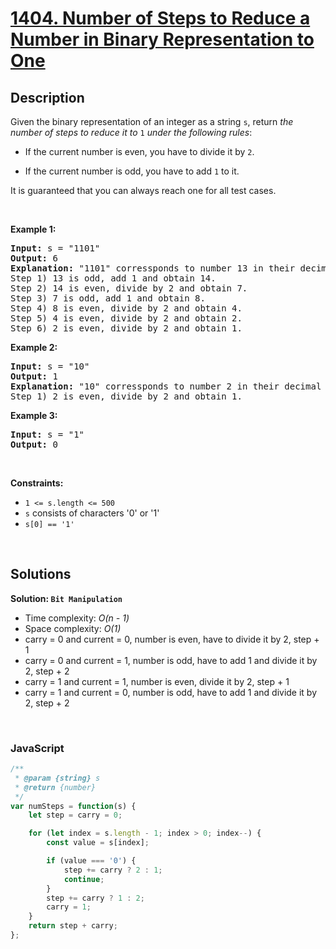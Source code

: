 # [1404. Number of Steps to Reduce a Number in Binary Representation to One](https://leetcode.com/problems/number-of-steps-to-reduce-a-number-in-binary-representation-to-one)

## Description

<div class="_1l1MA" data-track-load="description_content"><p>Given the binary representation of an integer as a string <code>s</code>, return <em>the number of steps to reduce it to </em><code>1</code><em> under the following rules</em>:</p>

<ul>
	<li>
	<p>If the current number is even, you have to divide it by <code>2</code>.</p>
	</li>
	<li>
	<p>If the current number is odd, you have to add <code>1</code> to it.</p>
	</li>
</ul>

<p>It is guaranteed that you can always reach one for all test cases.</p>

<p>&nbsp;</p>
<p><strong class="example">Example 1:</strong></p>

<pre><strong>Input:</strong> s = "1101"
<strong>Output:</strong> 6
<strong>Explanation:</strong> "1101" corressponds to number 13 in their decimal representation.
Step 1) 13 is odd, add 1 and obtain 14.&nbsp;
Step 2) 14 is even, divide by 2 and obtain 7.
Step 3) 7 is odd, add 1 and obtain 8.
Step 4) 8 is even, divide by 2 and obtain 4.&nbsp; 
Step 5) 4 is even, divide by 2 and obtain 2.&nbsp;
Step 6) 2 is even, divide by 2 and obtain 1.&nbsp; 
</pre>

<p><strong class="example">Example 2:</strong></p>

<pre><strong>Input:</strong> s = "10"
<strong>Output:</strong> 1
<strong>Explanation:</strong> "10" corressponds to number 2 in their decimal representation.
Step 1) 2 is even, divide by 2 and obtain 1.&nbsp; 
</pre>

<p><strong class="example">Example 3:</strong></p>

<pre><strong>Input:</strong> s = "1"
<strong>Output:</strong> 0
</pre>

<p>&nbsp;</p>
<p><strong>Constraints:</strong></p>

<ul>
	<li><code>1 &lt;= s.length&nbsp;&lt;= 500</code></li>
	<li><code>s</code> consists of characters '0' or '1'</li>
	<li><code>s[0] == '1'</code></li>
</ul>
</div>

<p>&nbsp;</p>

## Solutions

**Solution: `Bit Manipulation`**
- Time complexity: <em>O(n - 1)</em>
- Space complexity: <em>O(1)</em>
- carry = 0 and current = 0, number is even, have to divide it by 2, step + 1
- carry = 0 and current = 1, number is odd, have to add 1 and divide it by 2, step + 2
- carry = 1 and current = 1, number is even, divide it by 2, step + 1
- carry = 1 and current = 0, number is odd, have to add 1 and divide it by 2, step + 2

<p>&nbsp;</p>

### **JavaScript**

```js
/**
 * @param {string} s
 * @return {number}
 */
var numSteps = function(s) {
    let step = carry = 0;

    for (let index = s.length - 1; index > 0; index--) {
        const value = s[index];

        if (value === '0') {
            step += carry ? 2 : 1;
            continue;
        }
        step += carry ? 1 : 2;
        carry = 1;
    }
    return step + carry;
};
```
